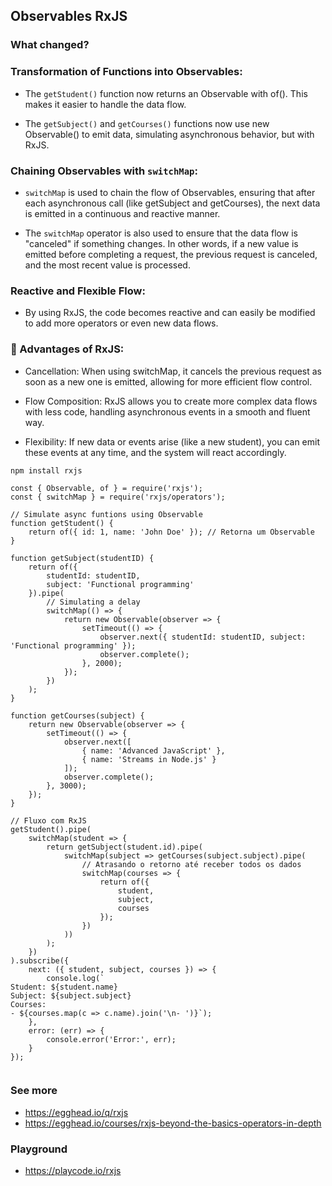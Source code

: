 ## Observables RxJS

### What changed?

### Transformation of Functions into Observables:

- The `getStudent()` function now returns an Observable with of(). This makes it easier to handle the data flow.

- The `getSubject()` and `getCourses()` functions now use new Observable() to emit data, simulating asynchronous behavior, but with RxJS.

### Chaining Observables with `switchMap`:

- `switchMap` is used to chain the flow of Observables, ensuring that after each asynchronous call (like getSubject and getCourses), the next data is emitted in a continuous and reactive manner.

- The `switchMap` operator is also used to ensure that the data flow is "canceled" if something changes. In other words, if a new value is emitted before completing a request, the previous request is canceled, and the most recent value is processed.

### Reactive and Flexible Flow:

- By using RxJS, the code becomes reactive and can easily be modified to add more operators or even new data flows.

### 🚀 Advantages of RxJS:
- Cancellation: When using switchMap, it cancels the previous request as soon as a new one is emitted, allowing for more efficient flow control.

- Flow Composition: RxJS allows you to create more complex data flows with less code, handling asynchronous events in a smooth and fluent way.

- Flexibility: If new data or events arise (like a new student), you can emit these events at any time, and the system will react accordingly.

```
npm install rxjs
```

```
const { Observable, of } = require('rxjs');
const { switchMap } = require('rxjs/operators');

// Simulate async funtions using Observable
function getStudent() {
    return of({ id: 1, name: 'John Doe' }); // Retorna um Observable
}

function getSubject(studentID) {
    return of({
        studentId: studentID,
        subject: 'Functional programming'
    }).pipe(
        // Simulating a delay
        switchMap(() => {
            return new Observable(observer => {
                setTimeout(() => {
                    observer.next({ studentId: studentID, subject: 'Functional programming' });
                    observer.complete();
                }, 2000);
            });
        })
    );
}

function getCourses(subject) {
    return new Observable(observer => {
        setTimeout(() => {
            observer.next([
                { name: 'Advanced JavaScript' },
                { name: 'Streams in Node.js' }
            ]);
            observer.complete();
        }, 3000);
    });
}

// Fluxo com RxJS
getStudent().pipe(
    switchMap(student => {
        return getSubject(student.id).pipe(
            switchMap(subject => getCourses(subject.subject).pipe(
                // Atrasando o retorno até receber todos os dados
                switchMap(courses => {
                    return of({
                        student,
                        subject,
                        courses
                    });
                })
            ))
        );
    })
).subscribe({
    next: ({ student, subject, courses }) => {
        console.log(`
Student: ${student.name}
Subject: ${subject.subject}
Courses:
- ${courses.map(c => c.name).join('\n- ')}`);
    },
    error: (err) => {
        console.error('Error:', err);
    }
});


```


### See more
- https://egghead.io/q/rxjs
- https://egghead.io/courses/rxjs-beyond-the-basics-operators-in-depth

### Playground
- https://playcode.io/rxjs